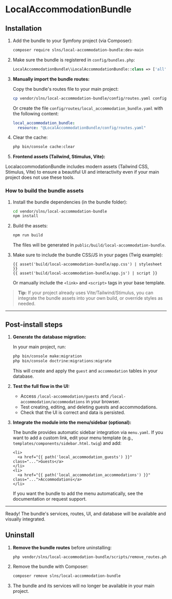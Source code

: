 # LocalAccommodationBundle

## Installation

1. Add the bundle to your Symfony project (via Composer):

   ```bash
   composer require slns/local-accommodation-bundle:dev-main
   ```

2. Make sure the bundle is registered in `config/bundles.php`:

   ```php
   LocalAccommodationBundle\\LocalAccommodationBundle::class => ['all' => true],
   ```

3. **Manually import the bundle routes:**

   Copy the bundle's routes file to your main project:

   ```bash
   cp vendor/slns/local-accommodation-bundle/config/routes.yaml config/routes/local_accommodation_bundle.yaml
   ```

   Or create the file `config/routes/local_accommodation_bundle.yaml` with the following content:

   ```yaml
   local_accommodation_bundle:
     resource: "@LocalAccommodationBundle/config/routes.yaml"
   ```

4. Clear the cache:

   ```bash
   php bin/console cache:clear
   ```

5. **Frontend assets (Tailwind, Stimulus, Vite):**

LocalaccommodationBundle includes modern assets (Tailwind CSS, Stimulus, Vite) to ensure a beautiful UI and interactivity even if your main project does not use these tools.

### How to build the bundle assets

1. Install the bundle dependencies (in the bundle folder):

   ```bash
   cd vendor/slns/local-accommodation-bundle
   npm install
   ```

2. Build the assets:

   ```bash
   npm run build
   ```

   The files will be generated in `public/build/local-accommodation-bundle`.

3. Make sure to include the bundle CSS/JS in your pages (Twig example):

   ```twig
   {{ asset('build/local-accommodation-bundle/app.css') | stylesheet }}
   {{ asset('build/local-accommodation-bundle/app.js') | script }}
   ```

   Or manually include the `<link>` and `<script>` tags in your base template.

> **Tip:** If your project already uses Vite/Tailwind/Stimulus, you can integrate the bundle assets into your own build, or override styles as needed.

---

## Post-install steps

1. **Generate the database migration:**

   In your main project, run:

   ```bash
   php bin/console make:migration
   php bin/console doctrine:migrations:migrate
   ```

   This will create and apply the `guest` and `accommodation` tables in your database.

2. **Test the full flow in the UI:**

   - Access `/local-accommodation/guests` and `/local-accommodation/accommodations` in your browser.
   - Test creating, editing, and deleting guests and accommodations.
   - Check that the UI is correct and data is persisted.

3. **Integrate the module into the menu/sidebar (optional):**

   The bundle provides automatic sidebar integration via `menu.yaml`. If you want to add a custom link, edit your menu template (e.g., `templates/components/sidebar.html.twig`) and add:

   ```twig
   <li>
     <a href="{{ path('local_accommodation_guests') }}" class="...">Guests</a>
   </li>
   <li>
     <a href="{{ path('local_accommodation_accommodations') }}" class="...">Accommodations</a>
   </li>
   ```

   If you want the bundle to add the menu automatically, see the documentation or request support.

---

Ready! The bundle's services, routes, UI, and database will be available and visually integrated.

## Uninstall

1. **Remove the bundle routes** before uninstalling:

   ```bash
   php vendor/slns/local-accommodation-bundle/scripts/remove_routes.php
   ```

2. Remove the bundle with Composer:

   ```bash
   composer remove slns/local-accommodation-bundle
   ```

3. The bundle and its services will no longer be available in your main project.
